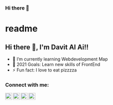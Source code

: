 ### Hi there 👋

# readme
 

## Hi there 👋, I'm Davit AI  Ai!!

- 🌱 I’m currently learning Webdevelopment Map
- 🥅 2021 Goals: Learn new skills of FrontEnd
- ⚡ Fun fact: I love to eat pizzzza



### Connect with me:
[<img align="left" alt="davitkhanal | YouTube" width="22px" src="https://cdn.jsdelivr.net/npm/simple-icons@v3/icons/facebook.svg" />][facebook]
[<img align="left" alt="davitkhanal | Twitter" width="22px" src="https://cdn.jsdelivr.net/npm/simple-icons@v3/icons/twitter.svg" />][twitter]
[<img align="left" alt="davitkhanal | LinkedIn" width="22px" src="https://cdn.jsdelivr.net/npm/simple-icons@v3/icons/linkedin.svg" />][linkedin]
[<img align="left" alt="davitkhanal | Instagram" width="22px" src="https://cdn.jsdelivr.net/npm/simple-icons@v3/icons/instagram.svg" />][instagram]
<br />


<br />
<br />


[twitter]: https://twitter.com/davit_pyrmd
[facebook]: https://facebook.com/davitkhanal
[linkedin]: https://linkedin.com/#
[instagram]:https://www.instagram.com/_davitkhanal.ai/


